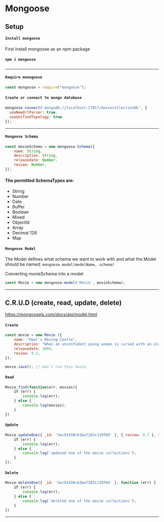 # Mongoose

## Setup
#### `Install mongoose`
First install mongoose as an npm package
##### `npm i mongoose`

---
#### `Require moongoose`
```javascript
const mongoose = require("mongoose");
```
#### `Create or connect to mongo database`

```javascript
mongoose.connect('mongodb://localhost:27017/moviecollectionDb', {
  useNewUrlParser: true,
  useUnifiedTopology: true
});
```
---
#### `Mongoose Schema`
```javascript
const movieSchema = new mongoose.Schema({
    name: String,
    description: String,
    releasedate: Number,
    review: Number,
});
```
#### The permitted SchemaTypes are:
- String
- Number
- Date
- Buffer
- Boolean
- Mixed
- ObjectId
- Array
- Decimal 128
- Map

#### `Mongoose Model`
The Model defines what schema we want to work with and what the Model should be named: `mongoose.model(modelName, schema)`

Converting movieSchema into a model:
```javascript
const Movie = new mongoose.model('Movie', movieSchema);
```
---
## C.R.U.D (create, read, update, delete)
https://mongoosejs.com/docs/api/model.html

#### `Create`
```javascript
const movie = new Movie ({
    name: "Howl's Moving Castle",
    description: "When an unconfident young woman is cursed with an old body by a spiteful witch, her only chance of breaking the spell lies with a self-indulgent yet insecure young wizard and his companions in his legged, walking castle.",
    releasedate: 2004,
    review: 8.2,
});

movie.save(); // Don't run this twice
```

#### `Read`
```javascript
Movie.find(function(err, movies){
    if (err) {
        console.log(err);
    } else {
        console.log(movies);   
    }
})
```
#### `Update`
```javascript
Movie.updateOne({ _id: '5ec91d30c61be7203c139f66' }, { review: 8.7 }, function(err){
    if (err) {
        console.log(err);
    } else {
        console.log('updated one of the movie collections');
    }
});
```
#### `Delete`
```javascript
Movie.deleteOne({ _id: '5ec91d30c61be7203c139f66' }, function (err) {
    if (err) {
        console.log(err);
    } else {
        console.log('deleted one of the movie collections');
    }
})
```
---
